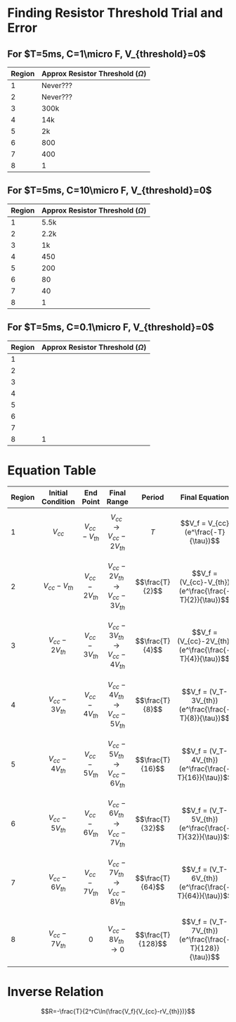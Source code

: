 # Finding Resistor Threshold Trial and Error

## For $T=5ms, C=1\micro F, V_{threshold}=0$

| Region | Approx Resistor Threshold ($\Omega$) |
| ------ | ------------------------------------ |
| 1      | Never???                             |
| 2      | Never???                             |
| 3      | 300k                                 |
| 4      | 14k                                  |
| 5      | 2k                                   |
| 6      | 800                                  |
| 7      | 400                                  |
| 8      | 1                                    |
## For $T=5ms, C=10\micro F, V_{threshold}=0$

| Region | Approx Resistor Threshold ($\Omega$) |
| ------ | ------------------------------------ |
| 1      | 5.5k                                 |
| 2      | 2.2k                                 |
| 3      | 1k                                   |
| 4      | 450                                  |
| 5      | 200                                  |
| 6      | 80                                   |
| 7      | 40                                   |
| 8      | 1                                    |
## For $T=5ms, C=0.1\micro F, V_{threshold}=0$

| Region | Approx Resistor Threshold ($\Omega$) |
| ------ | ------------------------------------ |
| 1      |                                      |
| 2      |                                      |
| 3      |                                      |
| 4      |                                      |
| 5      |                                      |
| 6      |                                      |
| 7      |                                      |
| 8      | 1                                    |


# Equation Table

| Region | Initial Condition  | End Point          | Final Range                                   | Period            | Final Equation                                          |
| ------ | ------------------ | ------------------ | --------------------------------------------- | ----------------- | ------------------------------------------------------- |
| 1      | $$V_{cc}$$         | $$V_{cc}-V_{th}$$  | $$V_{cc} \rightarrow V_{cc}-2V_{th}$$         | $$T$$             | $$V_f = V_{cc}(e^\frac{-T}{\tau})$$                     |
| 2      | $$V_{cc}-V_{th}$$  | $$V_{cc}-2V_{th}$$ | $$V_{cc}-2V_{th} \rightarrow V_{cc}-3V_{th}$$ | $$\frac{T}{2}$$   | $$V_f = (V_{cc}-V_{th})(e^\frac{\frac{-T}{2}}{\tau})$$  |
| 3      | $$V_{cc}-2V_{th}$$ | $$V_{cc}-3V_{th}$$ | $$V_{cc}-3V_{th} \rightarrow V_{cc}-4V_{th}$$ | $$\frac{T}{4}$$   | $$V_f = (V_{cc}-2V_{th})(e^\frac{\frac{-T}{4}}{\tau})$$ |
| 4      | $$V_{cc}-3V_{th}$$ | $$V_{cc}-4V_{th}$$ | $$V_{cc}-4V_{th} \rightarrow V_{cc}-5V_{th}$$ | $$\frac{T}{8}$$   | $$V_f = (V_T-3V_{th})(e^\frac{\frac{-T}{8}}{\tau})$$    |
| 5      | $$V_{cc}-4V_{th}$$ | $$V_{cc}-5V_{th}$$ | $$V_{cc}-5V_{th} \rightarrow V_{cc}-6V_{th}$$ | $$\frac{T}{16}$$  | $$V_f = (V_T-4V_{th})(e^\frac{\frac{-T}{16}}{\tau})$$   |
| 6      | $$V_{cc}-5V_{th}$$ | $$V_{cc}-6V_{th}$$ | $$V_{cc}-6V_{th} \rightarrow V_{cc}-7V_{th}$$ | $$\frac{T}{32}$$  | $$V_f = (V_T-5V_{th})(e^\frac{\frac{-T}{32}}{\tau})$$   |
| 7      | $$V_{cc}-6V_{th}$$ | $$V_{cc}-7V_{th}$$ | $$V_{cc}-7V_{th} \rightarrow V_{cc}-8V_{th}$$ | $$\frac{T}{64}$$  | $$V_f = (V_T-6V_{th})(e^\frac{\frac{-T}{64}}{\tau})$$   |
| 8      | $$V_{cc}-7V_{th}$$ | $$0$$              | $$V_{cc}-8V_{th} \rightarrow 0$$              | $$\frac{T}{128}$$ | $$V_f = (V_T-7V_{th})(e^\frac{\frac{-T}{128}}{\tau})$$  |

# Inverse Relation

$$R=-\frac{T}{2^rC\ln(\frac{V_f}{V_{cc}-rV_{th}})}$$
